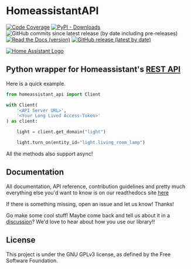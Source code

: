 # HomeassistantAPI

[![Code Coverage](https://img.shields.io/codecov/c/github/GrandMoff100/HomeAssistantAPI/dev?style=for-the-badge&token=SJFC3HX5R1)](https://codecov.io/gh/GrandMoff100/HomeAssistantAPI)
[![PyPI - Downloads](https://img.shields.io/pypi/dm/HomeAssistant-API?style=for-the-badge)](https://pypi.org/project/homeassistant_api)
![GitHub commits since latest release (by date including pre-releases)](https://img.shields.io/github/commits-since/GrandMoff100/HomeassistantAPI/latest/dev?include_prereleases&style=for-the-badge)
[![Read the Docs (version)](https://img.shields.io/readthedocs/homeassistantapi?style=for-the-badge)](https://homeassistantapi.readthedocs.io/en/latest/?badge=latest)
[![GitHub release (latest by date)](https://img.shields.io/github/v/release/GrandMoff100/HomeassistantAPI?style=for-the-badge)](https://github.com/GrandMoff100/HomeassistantAPI/releases)

[![Home Assistant Logo](https://github.com/GrandMoff100/HomeAssistantAPI/blob/7edb4e6298d37bda19c08b807613c6d351788491/docs/images/homeassistant-logo.png?raw=true)](https://home-assistant.io)

## Python wrapper for Homeassistant's [REST API](https://developers.home-assistant.io/docs/api/rest/)

Here is a quick example.

```py
from homeassistant_api import Client

with Client(
    '<API Server URL>',
    '<Your Long Lived Access-Token>'
) as client:

    light = client.get_domain("light")

    light.turn_on(entity_id="light.living_room_lamp")
```

All the methods also support async!

## Documentation

All documentation, API reference, contribution guidelines and pretty much everything else
you'd want to know is on our readthedocs site [here](https://homeassistantapi.readthedocs.io)

If there is something missing, open an issue and let us know! Thanks!

Go make some cool stuff! Maybe come back and tell us about it in a
[discussion](https://github.com/GrandMoff100/HomeAssistantAPI/discussions)?
We'd love to hear about how you use our library!!

## License

This project is under the GNU GPLv3 license, as defined by the Free Software Foundation.
